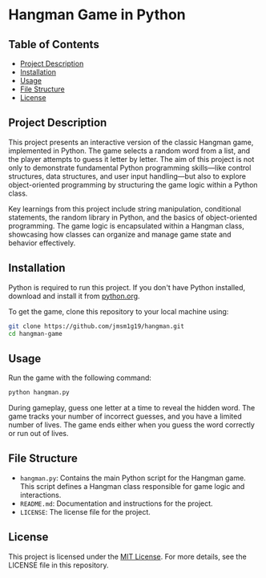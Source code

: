 
# Hangman Game in Python

## Table of Contents

- [Project Description](#project-description)
- [Installation](#installation)
- [Usage](#usage)
- [File Structure](#file-structure)
- [License](#license)

## Project Description

This project presents an interactive version of the classic Hangman game, implemented in Python. The game selects a random word from a list, and the player attempts to guess it letter by letter. The aim of this project is not only to demonstrate fundamental Python programming skills—like control structures, data structures, and user input handling—but also to explore object-oriented programming by structuring the game logic within a Python class.

Key learnings from this project include string manipulation, conditional statements, the random library in Python, and the basics of object-oriented programming. The game logic is encapsulated within a Hangman class, showcasing how classes can organize and manage game state and behavior effectively.

## Installation

Python is required to run this project. If you don't have Python installed, download and install it from [python.org](https://www.python.org/downloads/).

To get the game, clone this repository to your local machine using:

```bash
git clone https://github.com/jmsm1g19/hangman.git
cd hangman-game
```

## Usage

Run the game with the following command:

```bash
python hangman.py
```

During gameplay, guess one letter at a time to reveal the hidden word. The game tracks your number of incorrect guesses, and you have a limited number of lives. The game ends either when you guess the word correctly or run out of lives.

## File Structure

- `hangman.py`: Contains the main Python script for the Hangman game. This script defines a Hangman class responsible for game logic and interactions.
- `README.md`: Documentation and instructions for the project.
- `LICENSE`: The license file for the project.

## License

This project is licensed under the [MIT License](LICENSE). For more details, see the LICENSE file in this repository.
